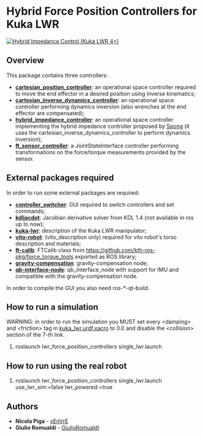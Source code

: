 # Hybrid Force Position Controllers for Kuka LWR

[![Hybrid Impedance Control (Kuka LWR 4+)](https://img.youtube.com/vi/0tVq7SOc8s8/0.jpg)](https://www.youtube.com/watch?v=0tVq7SOc8s8)


## Overview
This package contains three controllers:
- [__cartesian_position_controller__](src/cartesian_position_controller.cpp): an operational space controller required to
move the end effector in a desired position using inverse kinematics;
- [__cartesian_inverse_dynamics_controller__](src/cartesian_inverse_dynamics_controller.cpp): an operational space controller
performing dynamics inversion (also wrenches at the end effector are compensated);
- [__hybrid_impedance_controller__](src/hybrid_impedance_controller.cpp): an operational space controller implementing the
hybrid impedance controller proposed by [Spong](http://ieeexplore.ieee.org/document/20440/) (it uses the
cartesian_inverse_dynamics_controller to perform dynamics inversion);
- [__ft_sensor_controller__](src/ft_sensor_controller.cpp): a JointStateInterface controller performing transformations
on the force/torque measurements provided by the sensor.

## External packages required
In order to run some external packages are required:
- [__controller_switcher__](https://github.com/xEnVrE/controller_switcher): GUI required to switch controllers and set commands;
- [__kdljacdot__](https://github.com/xEnVrE/kdljacdot): Jacobian derivative solver from KDL 1.4 (not available in ros up to now);
- [__kuka-lwr__](https://github.com/CentroEPiaggio/kuka-lwr): description of the Kuka LWR manipulator;
- [__vito-robot__](https://github.com/CentroEPiaggio/vito-robot): (vito_description only) required for vito robot's torso description and materials;
- [__ft-calib__](https://github.com/xEnVrE/ft_calib): FTCalib class from https://github.com/kth-ros-pkg/force_torque_tools exported as ROS library;
- [__gravity-compensation__](https://github.com/xEnVrE/force_torque_tools/tree/indigo/gravity_compensation): gravity-compensation node;
- [__qb-interface-node__](https://github.com/xEnVrE/qb_interface_node/tree/imu): qb_interface_node with support for IMU and compatible with the gravity-compensation node.

In order to compile the GUI you also need ros-*-qt-build.

## How to run a simulation

WARNING: in order to run the simulation you MUST set every \<damping\> and \<friction\> tag in [kuka_lwr.urdf.xacro](https://github.com/CentroEPiaggio/kuka-lwr/blob/master/lwr_description/model/kuka_lwr.urdf.xacro)
to 0.0 and disable the \<collision\> section of the 7-th link.

1. roslaunch lwr_force_position_controllers single_lwr.launch

## How to run using the real robot

1. roslaunch lwr_force_position_controllers single_lwr.launch use_lwr_sim:=false lwr_powered:=true

## Authors
* **Nicola Piga** - [xEnVrE](https://github.com/xEnVrE)
* **Giulio Romualdi** - [GiulioRomualdi](https://github.com/GiulioRomualdi)
